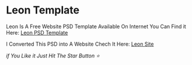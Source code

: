 # Leon Template
Leon Is A Free Website PSD Template Available On Internet You Can Find it Here: [Leon PSD Template](graphberry.com/item/leon-psd-agency-template)

I Converted This PSD into A Website Chech It Here: [Leon Site](https://mohammed-abdelmoneim.github.io/Leon-Template/)

*if You Like it Just Hit The Star Button ⭐*
